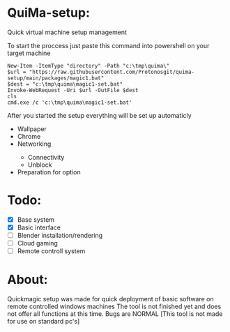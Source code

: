 # QuiMa-setup:
 Quick virtual machine setup management
 
 
 To start the proccess just paste this command into powershell on your target machine
 
```Batch
New-Item -ItemType "directory" -Path "c:\tmp\quima\"
$url = "https://raw.githubusercontent.com/Protonosgit/quima-setup/main/packages/magic1.bat"
$dest = "c:\tmp\quima\magic1-set.bat"
Invoke-WebRequest -Uri $url -OutFile $dest
cls
cmd.exe /c 'c:\tmp\quima\magic1-set.bat'
```
After you started the setup everything will be set up automaticly




<ul>
  <li>Wallpaper</li>
  <li>Chrome</li>
  <li>Networking</li>
  <ul>
   <li>Connectivity </li>
   <li>Unblock</li>
 </ul>
  <li>Preparation for option</li>
</ul>

# Todo:
- [x] Base system
- [x] Basic interface
- [ ] Blender installation/rendering
- [ ] Cloud gaming
- [ ] Remote controll system

# About:
Quickmagic setup was made for quick deployment of basic software on remote controlled windows machines
The tool is not finished yet and does not offer all functions at this time.
Bugs are NORMAL
[This tool is not made for use on standard pc's]
